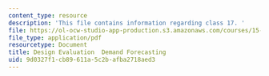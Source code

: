 ```yaml
---
content_type: resource
description: 'This file contains information regarding class 17. '
file: https://ol-ocw-studio-app-production.s3.amazonaws.com/courses/15-783j-product-design-and-development-spring-2006/9d0327f1cb89611a5c2bafba2718aed3_cls17_dmd_forcst.pdf
file_type: application/pdf
resourcetype: Document
title: Design Evaluation  Demand Forecasting
uid: 9d0327f1-cb89-611a-5c2b-afba2718aed3
---
```

